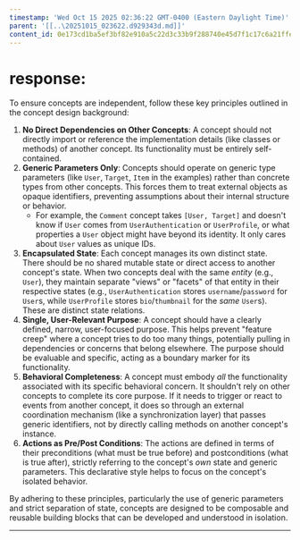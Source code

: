 ```yaml
---
timestamp: 'Wed Oct 15 2025 02:36:22 GMT-0400 (Eastern Daylight Time)'
parent: '[[..\20251015_023622.d929343d.md]]'
content_id: 0e173cd1ba5ef3bf82e910a5c22d3c33b9f288740e45d7f1c17c6a21ffe1051f
---
```


# response:

To ensure concepts are independent, follow these key principles outlined in the concept design background:

1. **No Direct Dependencies on Other Concepts**: A concept should not directly import or reference the implementation details (like classes or methods) of another concept. Its functionality must be entirely self-contained.
2. **Generic Parameters Only**: Concepts should operate on generic type parameters (like `User`, `Target`, `Item` in the examples) rather than concrete types from other concepts. This forces them to treat external objects as opaque identifiers, preventing assumptions about their internal structure or behavior.
   * For example, the `Comment` concept takes `[User, Target]` and doesn't know if `User` comes from `UserAuthentication` or `UserProfile`, or what properties a `User` object might have beyond its identity. It only cares about `User` values as unique IDs.
3. **Encapsulated State**: Each concept manages its own distinct state. There should be no shared mutable state or direct access to another concept's state. When two concepts deal with the same *entity* (e.g., `User`), they maintain separate "views" or "facets" of that entity in their respective states (e.g., `UserAuthentication` stores `username`/`password` for `User`s, while `UserProfile` stores `bio`/`thumbnail` for the *same* `User`s). These are distinct state relations.
4. **Single, User-Relevant Purpose**: A concept should have a clearly defined, narrow, user-focused purpose. This helps prevent "feature creep" where a concept tries to do too many things, potentially pulling in dependencies or concerns that belong elsewhere. The purpose should be evaluable and specific, acting as a boundary marker for its functionality.
5. **Behavioral Completeness**: A concept must embody *all* the functionality associated with its specific behavioral concern. It shouldn't rely on other concepts to complete its core purpose. If it needs to trigger or react to events from another concept, it does so through an external coordination mechanism (like a synchronization layer) that passes generic identifiers, not by directly calling methods on another concept's instance.
6. **Actions as Pre/Post Conditions**: The actions are defined in terms of their preconditions (what must be true before) and postconditions (what is true after), strictly referring to the concept's *own* state and generic parameters. This declarative style helps to focus on the concept's isolated behavior.

By adhering to these principles, particularly the use of generic parameters and strict separation of state, concepts are designed to be composable and reusable building blocks that can be developed and understood in isolation.

***

